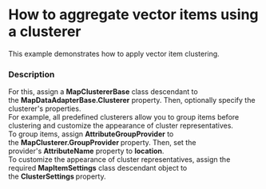 # How to aggregate vector items using a clusterer


This example demonstrates how to apply vector item clustering.


<h3>Description</h3>

<p>For this, assign a&nbsp;<strong>MapClustererBase</strong>&nbsp;class descendant to the&nbsp;<strong>MapDataAdapterBase.Clusterer</strong>&nbsp;property. Then, optionally specify the clusterer's properties.<br />For example, all predefined clusterers allow you to group items before clustering and customize the appearance of cluster representatives.&nbsp;<br />To group items, assign <strong>AttributeGroupProvider</strong>&nbsp;to the&nbsp;<strong>MapClusterer.GroupProvider&nbsp;</strong>property. Then, set the provider's&nbsp;<strong>AttributeName</strong>&nbsp;property to <strong>location</strong>.<br />To customize the appearance of cluster representatives, assign the required&nbsp;<strong>MapItemSettings</strong>&nbsp;class descendant object to the&nbsp;<strong>ClusterSettings&nbsp;</strong>property.</p>

<br/>


